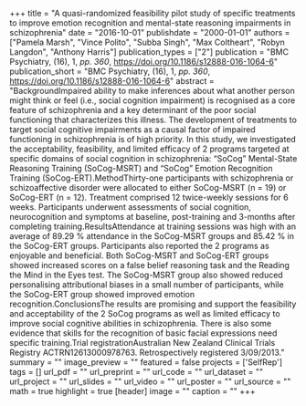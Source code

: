 +++
title = "A quasi-randomized feasibility pilot study of specific treatments to improve emotion recognition and mental-state reasoning impairments in schizophrenia"
date = "2016-10-01"
publishdate = "2000-01-01"
authors = ["Pamela Marsh", "Vince Polito", "Subba Singh", "Max Coltheart", "Robyn Langdon", "Anthony Harris"]
publication_types = ["2"]
publication = "BMC Psychiatry, (16), 1, _pp. 360_, https://doi.org/10.1186/s12888-016-1064-6"
publication_short = "BMC Psychiatry, (16), 1, _pp. 360_, https://doi.org/10.1186/s12888-016-1064-6"
abstract = "BackgroundImpaired ability to make inferences about what another person might think or feel (i.e., social cognition impairment) is recognised as a core feature of schizophrenia and a key determinant of the poor social functioning that characterizes this illness. The development of treatments to target social cognitive impairments as a causal factor of impaired functioning in schizophrenia is of high priority. In this study, we investigated the acceptability, feasibility, and limited efficacy of 2 programs targeted at specific domains of social cognition in schizophrenia: “SoCog” Mental-State Reasoning Training (SoCog-MSRT) and “SoCog” Emotion Recognition Training (SoCog-ERT).MethodThirty-one participants with schizophrenia or schizoaffective disorder were allocated to either SoCog-MSRT (n = 19) or SoCog-ERT (n = 12). Treatment comprised 12 twice-weekly sessions for 6 weeks. Participants underwent assessments of social cognition, neurocognition and symptoms at baseline, post-training and 3-months after completing training.ResultsAttendance at training sessions was high with an average of 89.29 % attendance in the SoCog-MSRT groups and 85.42 % in the SoCog-ERT groups. Participants also reported the 2 programs as enjoyable and beneficial. Both SoCog-MSRT and SoCog-ERT groups showed increased scores on a false belief reasoning task and the Reading the Mind in the Eyes test. The SoCog-MSRT group also showed reduced personalising attributional biases in a small number of participants, while the SoCog-ERT group showed improved emotion recognition.ConclusionsThe results are promising and support the feasibility and acceptability of the 2 SoCog programs as well as limited efficacy to improve social cognitive abilities in schizophrenia. There is also some evidence that skills for the recognition of basic facial expressions need specific training.Trial registrationAustralian New Zealand Clinical Trials Registry ACTRN12613000978763. Retrospectively registered 3/09/2013."
summary = ""
image_preview = ""
featured = false
projects = ['SelfRep']
tags = []
url_pdf = ""
url_preprint = ""
url_code = ""
url_dataset = ""
url_project = ""
url_slides = ""
url_video = ""
url_poster = ""
url_source = ""
math = true
highlight = true
[header]
image = ""
caption = ""
+++
